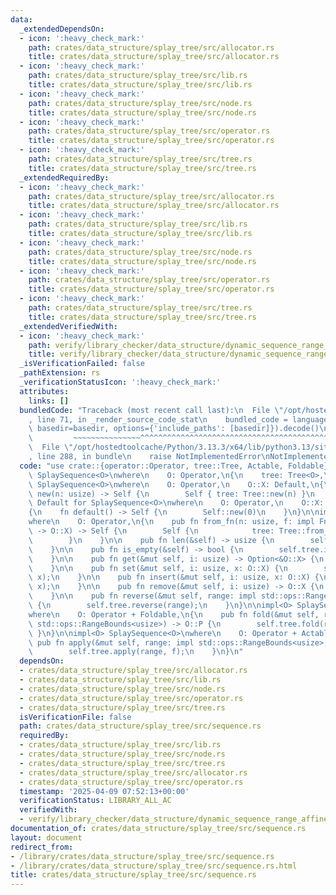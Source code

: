 ```yaml
---
data:
  _extendedDependsOn:
  - icon: ':heavy_check_mark:'
    path: crates/data_structure/splay_tree/src/allocator.rs
    title: crates/data_structure/splay_tree/src/allocator.rs
  - icon: ':heavy_check_mark:'
    path: crates/data_structure/splay_tree/src/lib.rs
    title: crates/data_structure/splay_tree/src/lib.rs
  - icon: ':heavy_check_mark:'
    path: crates/data_structure/splay_tree/src/node.rs
    title: crates/data_structure/splay_tree/src/node.rs
  - icon: ':heavy_check_mark:'
    path: crates/data_structure/splay_tree/src/operator.rs
    title: crates/data_structure/splay_tree/src/operator.rs
  - icon: ':heavy_check_mark:'
    path: crates/data_structure/splay_tree/src/tree.rs
    title: crates/data_structure/splay_tree/src/tree.rs
  _extendedRequiredBy:
  - icon: ':heavy_check_mark:'
    path: crates/data_structure/splay_tree/src/allocator.rs
    title: crates/data_structure/splay_tree/src/allocator.rs
  - icon: ':heavy_check_mark:'
    path: crates/data_structure/splay_tree/src/lib.rs
    title: crates/data_structure/splay_tree/src/lib.rs
  - icon: ':heavy_check_mark:'
    path: crates/data_structure/splay_tree/src/node.rs
    title: crates/data_structure/splay_tree/src/node.rs
  - icon: ':heavy_check_mark:'
    path: crates/data_structure/splay_tree/src/operator.rs
    title: crates/data_structure/splay_tree/src/operator.rs
  - icon: ':heavy_check_mark:'
    path: crates/data_structure/splay_tree/src/tree.rs
    title: crates/data_structure/splay_tree/src/tree.rs
  _extendedVerifiedWith:
  - icon: ':heavy_check_mark:'
    path: verify/library_checker/data_structure/dynamic_sequence_range_affine_range_sum/src/main.rs
    title: verify/library_checker/data_structure/dynamic_sequence_range_affine_range_sum/src/main.rs
  _isVerificationFailed: false
  _pathExtension: rs
  _verificationStatusIcon: ':heavy_check_mark:'
  attributes:
    links: []
  bundledCode: "Traceback (most recent call last):\n  File \"/opt/hostedtoolcache/Python/3.13.3/x64/lib/python3.13/site-packages/onlinejudge_verify/documentation/build.py\"\
    , line 71, in _render_source_code_stat\n    bundled_code = language.bundle(stat.path,\
    \ basedir=basedir, options={'include_paths': [basedir]}).decode()\n          \
    \         ~~~~~~~~~~~~~~~^^^^^^^^^^^^^^^^^^^^^^^^^^^^^^^^^^^^^^^^^^^^^^^^^^^^^^^^^^^^^^^^^^\n\
    \  File \"/opt/hostedtoolcache/Python/3.13.3/x64/lib/python3.13/site-packages/onlinejudge_verify/languages/rust.py\"\
    , line 288, in bundle\n    raise NotImplementedError\nNotImplementedError\n"
  code: "use crate::{operator::Operator, tree::Tree, Actable, Foldable};\n\npub struct\
    \ SplaySequence<O>\nwhere\n    O: Operator,\n{\n    tree: Tree<O>,\n}\n\nimpl<O>\
    \ SplaySequence<O>\nwhere\n    O: Operator,\n    O::X: Default,\n{\n    pub fn\
    \ new(n: usize) -> Self {\n        Self { tree: Tree::new(n) }\n    }\n}\n\nimpl<O>\
    \ Default for SplaySequence<O>\nwhere\n    O: Operator,\n    O::X: Default,\n\
    {\n    fn default() -> Self {\n        Self::new(0)\n    }\n}\n\nimpl<O> SplaySequence<O>\n\
    where\n    O: Operator,\n{\n    pub fn from_fn(n: usize, f: impl FnMut(usize)\
    \ -> O::X) -> Self {\n        Self {\n            tree: Tree::from_fn(n, f),\n\
    \        }\n    }\n\n    pub fn len(&self) -> usize {\n        self.tree.len()\n\
    \    }\n\n    pub fn is_empty(&self) -> bool {\n        self.tree.is_empty()\n\
    \    }\n\n    pub fn get(&mut self, i: usize) -> Option<&O::X> {\n        self.tree.get(i)\n\
    \    }\n\n    pub fn set(&mut self, i: usize, x: O::X) {\n        self.tree.set(i,\
    \ x);\n    }\n\n    pub fn insert(&mut self, i: usize, x: O::X) {\n        self.tree.insert(i,\
    \ x);\n    }\n\n    pub fn remove(&mut self, i: usize) -> O::X {\n        self.tree.remove(i)\n\
    \    }\n\n    pub fn reverse(&mut self, range: impl std::ops::RangeBounds<usize>)\
    \ {\n        self.tree.reverse(range);\n    }\n}\n\nimpl<O> SplaySequence<O>\n\
    where\n    O: Operator + Foldable,\n{\n    pub fn fold(&mut self, range: impl\
    \ std::ops::RangeBounds<usize>) -> O::P {\n        self.tree.fold(range)\n   \
    \ }\n}\n\nimpl<O> SplaySequence<O>\nwhere\n    O: Operator + Actable,\n{\n   \
    \ pub fn apply(&mut self, range: impl std::ops::RangeBounds<usize>, f: O::F) {\n\
    \        self.tree.apply(range, f);\n    }\n}\n"
  dependsOn:
  - crates/data_structure/splay_tree/src/allocator.rs
  - crates/data_structure/splay_tree/src/lib.rs
  - crates/data_structure/splay_tree/src/node.rs
  - crates/data_structure/splay_tree/src/operator.rs
  - crates/data_structure/splay_tree/src/tree.rs
  isVerificationFile: false
  path: crates/data_structure/splay_tree/src/sequence.rs
  requiredBy:
  - crates/data_structure/splay_tree/src/lib.rs
  - crates/data_structure/splay_tree/src/node.rs
  - crates/data_structure/splay_tree/src/tree.rs
  - crates/data_structure/splay_tree/src/allocator.rs
  - crates/data_structure/splay_tree/src/operator.rs
  timestamp: '2025-04-09 07:52:13+00:00'
  verificationStatus: LIBRARY_ALL_AC
  verifiedWith:
  - verify/library_checker/data_structure/dynamic_sequence_range_affine_range_sum/src/main.rs
documentation_of: crates/data_structure/splay_tree/src/sequence.rs
layout: document
redirect_from:
- /library/crates/data_structure/splay_tree/src/sequence.rs
- /library/crates/data_structure/splay_tree/src/sequence.rs.html
title: crates/data_structure/splay_tree/src/sequence.rs
---
```

